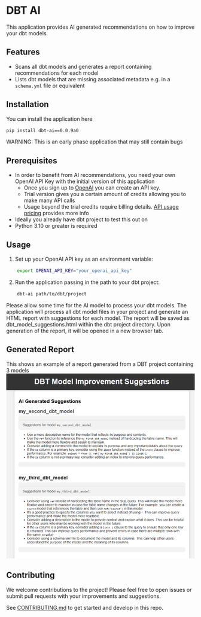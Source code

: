 # DBT AI

This application provides AI generated recommendations on how to improve your dbt models.

## Features
 - Scans all dbt models and generates a report containing recommendations for each model
 - Lists dbt models that are missing associated metadata e.g. in a `schema.yml` file or equivalent

## Installation
You can install the application here
```bash
pip install dbt-ai==0.0.9a0
```

WARNING: This is an early phase application that may still contain bugs

## Prerequisites
 - In order to benefit from AI recommendations, you need your own OpenAI API Key with the initial version of this application
    - Once you sign up to [OpenAI](https://openai.com/product) you can create an API key. 
    - Trial version gives you a certain amount of credits allowing you to make many API calls
    - Usage beyond the trial credits require billing details. [API usage pricing](https://openai.com/pricing) provides more info
 - Ideally you already have dbt project to test this out on
 - Python 3.10 or greater is required


## Usage
 1. Set up your OpenAI API key as an environment variable:
```bash
    export OPENAI_API_KEY="your_openai_api_key"
```

 2. Run the application passing in the path to your dbt project:
```bash
    dbt-ai path/to/dbt/project
```

Please allow some time for the AI model to process your dbt models. The application will process all dbt model files in your project and generate an HTML report with suggestions for each model. The report will be saved as dbt_model_suggestions.html within the dbt project directory. Upon generation of the report, it will be opened in a new browser tab.

## Generated Report
This shows an example of a report generated from a DBT project containing 3 models
![](images/ai_generated_dbt_report_1.png?raw=true)


## Contributing
We welcome contributions to the project! Please feel free to open issues or submit pull requests with your improvements and suggestions.

See [CONTRIBUTING.md](CONTRIBUTING.md) to get started and develop in this repo.
